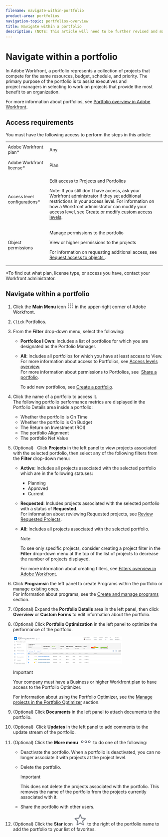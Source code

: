 ```yaml
---
filename: navigate-within-portfolio
product-area: portfolios
navigation-topic: portfolios-overview
title: Navigate within a portfolio
description: (NOTE: This article will need to be further revised and maybe merged into Understanding Portfolios?! (other?!).)
---
```


# Navigate within a portfolio

<!--
<p data-mc-conditions="QuicksilverOrClassic.Draft mode">(NOTE: This article will need to be further revised and maybe merged into Understanding Portfolios?! (other?!).)</p>
-->

In Adobe Workfront, a portfolio represents a collection of projects that compete for the same resources, budget, schedule, and priority. The primary purpose of the portfolio is to assist executives and project&nbsp;managers in selecting to work on projects that provide the most benefit to an organization.

For more information about portfolios, see [Portfolio overview in Adobe Workfront](../../../manage-work/portfolios/portfolios-overview/portfolio-overview.md).

## Access requirements

You must have the following access to perform the steps in this article:

<table cellspacing="0"> 
 <col> 
 <col> 
 <tbody> 
  <tr> 
   <td role="rowheader">Adobe Workfront plan*</td> 
   <td> <p>Any </p> </td> 
  </tr> 
  <tr> 
   <td role="rowheader">Adobe Workfront license*</td> 
   <td> <p>Plan </p> </td> 
  </tr> 
  <tr> 
   <td role="rowheader">Access level configurations*</td> 
   <td> <p>Edit access to Projects and Portfolios</p> <p>Note: If you still don't have access, ask your Workfront administrator if they set additional restrictions in your access level. For information on how a Workfront administrator can modify your access level, see <a href="../../../administration-and-setup/add-users/configure-and-grant-access/create-modify-access-levels.md" class="MCXref xref">Create or modify custom access levels</a>.</p> </td> 
  </tr> 
  <tr> 
   <td role="rowheader">Object permissions</td> 
   <td> <p>Manage permissions to the portfolio</p> <p>View or higher permissions to the projects</p> <p>For information on requesting additional access, see <a href="../../../workfront-basics/grant-and-request-access-to-objects/request-access.md" class="MCXref xref">Request access to objects </a>.</p> </td> 
  </tr> 
 </tbody> 
</table>

&#42;To find out what plan, license type, or access you have, contact your Workfront administrator.

## Navigate within a portfolio

1. Click the **Main Menu** icon ![](assets/main-menu-icon.png) in the upper-right corner of Adobe Workfront.

1. ```Click``` Portfolios. 
1. From the **Filter** drop-down menu, select the following:

   * **Portfolios I Own**: Includes a list of portfolios for which you are designated as the Portfolio Manager.
   * **All**: Includes all portfolios for which you have at least access to View.  
     For more information about access to Portfolios, see [Access levels overview](../../../administration-and-setup/add-users/access-levels-and-object-permissions/access-levels-overview.md).  
     For more information about permissions to Portfolios, see&nbsp; [Share a portfolio](../../../workfront-basics/grant-and-request-access-to-objects/share-a-portfolio..md).  
  
     To add new portfolios, see [Create a portfolio](../../../manage-work/portfolios/create-and-manage-portfolios/create-portfolios.md).

1. Click the name of a portfolio to access it.  
   The following portfolio performance metrics are displayed in the Portfolio Details area inside a portfolio:

   * Whether the portfolio is On Time
   * Whether the portfolio is On Budget
   * The Return on Investment (ROI)
   * The portfolio Alignment
   * The portfolio Net Value

1. (Optional) &nbsp; Click **Projects** in the left panel to view projects associated with the selected portfolio, then select any of the following filters from the **Filter** drop-down menu:&nbsp;

   * **Active**: Includes all projects associated with the selected portfolio which are in the following statuses:  
     - Planning  
     - Approved  
     - Current
   
   * **Requested**: Includes projects associated with the selected portfolio with a status of **Requested**.  
     For information about reviewing Requested projects, see [Review Requested Projects](../../../manage-work/portfolios/create-and-manage-portfolios/review-requested-projects.md).
   
   * **All**: Includes all projects associated with the selected portfolio.

     >[!NOTE]
     >
     >To see only specific projects, consider creating a project filter in the **Filter** drop-down menu at the top of the list of projects to decrease the number of projects displayed.

     For more information about creating filters, see [Filters overview in Adobe Workfront](../../../reports-and-dashboards/reports/reporting-elements/filters-overview.md).

1. Click **Programs**in the left panel to create Programs within the portfolio or manage existing ones.  
   For information about programs, see the [Create and manage programs](../../../manage-work/portfolios/create-and-manage-programs/create-and-manage-programs.md) section.

1. (Optional) Expand the **Portfolio Details** area in the left panel, then click **Overview** or **Custom Forms** to edit information about the portfolio. 

1. (Optional) Click **Portfolio Optimization** in the left panel to optimize the performance of the portfolio.

   ![](assets/portfolio-optimizer-with-projects-nwe-350x89.png)

   >[!IMPORTANT]
   >
   >Your company must have a Business or higher Workfront plan to have access to the Portfolio Optimizer.

   For information about using the Portfolio Optimizer, see the [Manage projects in the Portfolio Optimizer](../../../manage-work/portfolios/portfolio-optimizer/manage-projects-in-portfolio-optimizer.md) section.&nbsp;

1. (Optional) Click&nbsp;**Documents** in the left panel to attach documents to the portfolio.
1. (Optional) &nbsp;Click **Updates** in the left panel to add comments to the update stream of the portfolio. 
1. (Optional) <![CDATA[]]>Click the **More menu** ![](assets/qs-more-icon-on-an-object.png) to do one of the following:

   * Deactivate the portfolio. When a portfolio is deactivated, you can no longer associate it with projects at the project level. 
   * Delete the portfolio.

     >[!IMPORTANT]
     >
     >This does not delete the projects associated with the portfolio. This removes the name of the portfolio from the projects currently associated with it.&nbsp;

   * Share the portfolio with other users.

1. (Optional) Click the **Star** icon ![](assets/qs-star-icon-favorites-39x38.png) to the right of the portfolio name to add the portfolio to your list of favorites.

